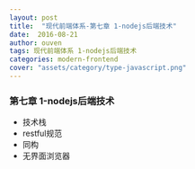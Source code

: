 ```yaml
---
layout: post
title:  "现代前端体系-第七章 1-nodejs后端技术"
date:  2016-08-21
author: ouven
tags: 现代前端体系 1-nodejs后端技术
categories: modern-frontend
cover: "assets/category/type-javascript.png"
---
```


### 第七章 1-nodejs后端技术

- 技术栈
- restful规范
- 同构
- 无界面浏览器
